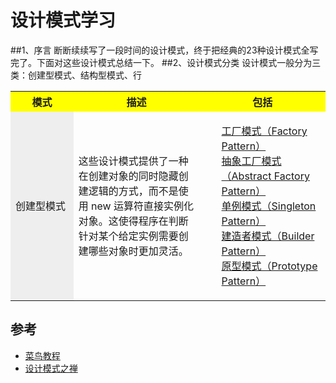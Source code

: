 # 设计模式学习

##1、序言
断断续续写了一段时间的设计模式，终于把经典的23种设计模式全写完了。下面对这些设计模式总结一下。
##2、设计模式分类
设计模式一般分为三类：创建型模式、结构型模式、行

<table>
  <tr>
    <th width=20%, bgcolor=yellow >模式</th>
    <th width=40%, bgcolor=yellow>描述</th>
    <th width="40%", bgcolor=yellow>包括</th>
  </tr>
  <tr>
    <td bgcolor=#eeeeee> 创建型模式 </td>
    <td> 这些设计模式提供了一种在创建对象的同时隐藏创建逻辑的方式，而不是使用 new 运算符直接实例化对象。这使得程序在判断针对某个给定实例需要创建哪些对象时更加灵活。 </td>
    <td> <ul><div title="我是鼠标悬停文字"><a href="你需要指向的链接地址">工厂模式（Factory Pattern）</div> 
         <a href="你需要指向的链接地址">抽象工厂模式（Abstract Factory Pattern）<br>
         <a href="你需要指向的链接地址">单例模式（Singleton Pattern）<br>
         <a href="你需要指向的链接地址">建造者模式（Builder Pattern）<br>
         <a href="你需要指向的链接地址">原型模式（Prototype Pattern）<br>  </td>
         </ul>
  </tr>
</table>





## 参考
* [菜鸟教程](http://www.runoob.com/design-pattern/design-pattern-tutorial.html "设计模式")
* [设计模式之禅]("设计模式之禅")